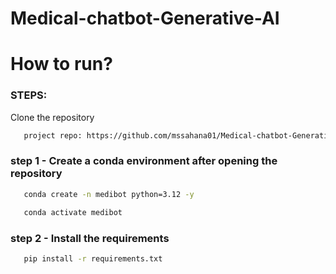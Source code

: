 # Medical-chatbot-Generative-AI

# How to run?
### STEPS:


Clone the repository

```bash
   project repo: https://github.com/mssahana01/Medical-chatbot-Generative-AI.git
```

### step 1 - Create a conda environment after opening the repository
```bash
   conda create -n medibot python=3.12 -y
```

```bash
   conda activate medibot
```

### step 2 - Install the requirements
```bash
   pip install -r requirements.txt
```



